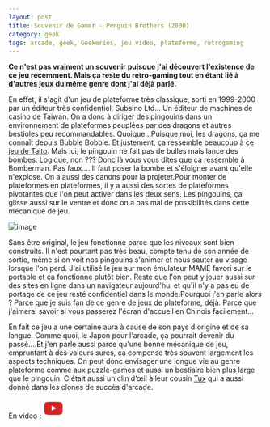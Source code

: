 ```yaml
---
layout: post
title: Souvenir de Gamer - Penguin Brothers (2000)
category: geek
tags: arcade, geek, Geekeries, jeu video, plateforme, retrogaming
---
```

**Ce n'est pas vraiment un souvenir puisque j'ai découvert l'existence de ce jeu récemment. Mais ça reste du retro-gaming tout en étant lié à d'autres jeux du même genre dont j'ai déjà parlé.**

En effet, il s'agit d'un jeu de plateforme très classique, sorti en 1999-2000 par un éditeur très confidentiel, Subsino Ltd... Un éditeur de machines de casino de Taiwan. On a donc à diriger des pingouins dans un environnement de plateformes peuplées par des dragons et autres bestioles peu recommandables. Quoique...Puisque moi, les dragons, ça me connaît depuis Bubble Bobble. Et justement, ça ressemble beaucoup à ce<a href="https://cheziceman.wordpress.com/2015/10/01/souvenir-de-gamer-bubble-bobble/"> jeu de Taito</a>. Mais ici, le pingouin ne fait pas de bulles mais lance des bombes. Logique, non ??? Donc là vous vous dites que ça ressemble à Bomberman. Pas faux.... Il faut poser la bombe et s'éloigner avant qu'elle n'explose. On a aussi des canons pour la projeter.Pour monter de plateformes en plateformes, il y a aussi des sortes de plateformes pivotantes que l'on peut activer dans les deux sens. Les pingouins, ça glisse aussi sur le ventre et donc on a pas mal de possibilités dans cette mécanique de jeu.

![image](https://filedn.eu/llqi9IBxlYouGRXYG2xlROb/img/2019/penguinbros.jpg)

Sans être original, le jeu fonctionne parce que les niveaux sont bien construits. Il n'est pourtant pas très beau, compte tenu de son année de sortie, même si on voit nos pingouins s'animer et nous sauter au visage lorsque l'on perd. J'ai utilisé le jeu sur mon émulateur MAME favori sur le portable et ça fonctionne plutôt bien. Reste que l'on peut y jouer aussi sur des sites en ligne dans un navigateur aujourd'hui et qu'il n'y a pas eu de portage de ce jeu resté confidentiel dans le monde.Pourquoi j'en parle alors ? Parce que je suis fan de ce genre de jeux de plateforme, déjà. Parce que j'aimerai savoir si vous passerez l'écran d'accueil en Chinois facilement... 

En fait ce jeu a une certaine aura à cause de son pays d'origine et de sa langue. Comme quoi, le Japon pour l'arcade, ça pourrait devenir du passé....Et j'en parle aussi parce qu'une bonne mécanique de jeu, empruntant à des valeurs sures, ça compense très souvent largement les aspects techniques. On peut donc envisager une longue vie au genre plateforme comme aux puzzle-games et aussi un bestiaire bien plus large que le pingouin. C'était aussi un clin d’œil à leur cousin <a href="https://fr.wikipedia.org/wiki/Tux">Tux</a> qui a aussi donné dans les clones de succès d'arcade.

En video : [![video](/images/youtube.png)](https://www.youtube.com/watch?v=LZKk4AH8tBQ)
